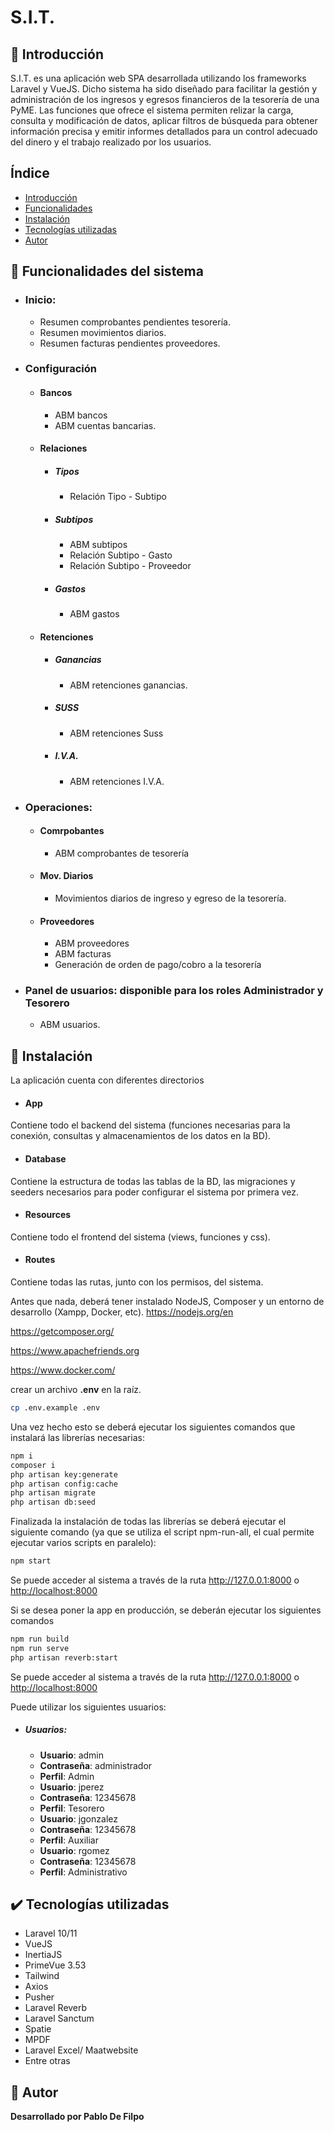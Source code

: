 # S.I.T.

## :newspaper: Introducción
S.I.T. es una aplicación web SPA desarrollada utilizando los frameworks Laravel y VueJS.
Dicho sistema ha sido diseñado para facilitar la gestión y administración de los ingresos y egresos financieros de la tesorería de una PyME. Las funciones que ofrece el sistema permiten relizar la carga, consulta y modificación de datos, aplicar filtros de búsqueda para obtener información precisa y emitir informes detallados para un control adecuado del dinero y el trabajo realizado por los usuarios.

## Índice
- [Introducción](#newspaper-introducción)
- [Funcionalidades](#hammer-funcionalidades-del-sistema)
- [Instalación](#rocket-instalación)
- [Tecnologías utilizadas](#heavy_check_mark-tecnologías-utilizadas)
- [Autor](#blue_book-autor)

## :hammer: Funcionalidades del sistema
+ ### Inicio: 
    + Resumen comprobantes pendientes tesorería.
    + Resumen movimientos diarios.
    + Resumen facturas pendientes proveedores.

+ ### Configuración
    + #### Bancos
        + ABM bancos
        + ABM cuentas bancarias.
    + ####  Relaciones
        + #####  Tipos
            + Relación Tipo - Subtipo
        + #####  Subtipos
            + ABM subtipos
            + Relación Subtipo - Gasto
            + Relación Subtipo - Proveedor
        + #####  Gastos
            + ABM gastos
    + ####  Retenciones
        + #####  Ganancias
            + ABM retenciones ganancias.
        + #####  SUSS
            + ABM retenciones Suss
        + #####  I.V.A.
            + ABM retenciones I.V.A.

+ ### Operaciones:
    + #### Comrpobantes
        + ABM comprobantes de tesorería 
    + #### Mov. Diarios
        + Movimientos diarios de ingreso y egreso de la tesorería.
    + #### Proveedores
        + ABM proveedores
        + ABM facturas
        + Generación de orden de pago/cobro a la tesorería

+ ### Panel de usuarios: disponible para los roles Administrador y Tesorero
    + ABM usuarios.

## :rocket: Instalación
La aplicación cuenta con diferentes directorios
+ #### App
Contiene todo el backend del sistema (funciones necesarias para la conexión, consultas y almacenamientos de los datos en la BD).

+ #### Database
Contiene la estructura de todas las tablas de la BD, las migraciones y seeders necesarios para poder configurar el sistema por primera vez.

+ #### Resources
Contiene todo el frontend del sistema (views, funciones y css).

+ #### Routes
Contiene todas las rutas, junto con los permisos, del sistema.

Antes que nada, deberá tener instalado NodeJS, Composer y un entorno de desarrollo (Xampp, Docker, etc).
<https://nodejs.org/en>

<https://getcomposer.org/>

<https://www.apachefriends.org>

<https://www.docker.com/>

crear un archivo **.env** en la raíz.
```sh
cp .env.example .env
```

Una vez hecho esto se deberá ejecutar los siguientes comandos que instalará las librerías necesarias:
```sh
npm i
composer i
php artisan key:generate
php artisan config:cache
php artisan migrate
php artisan db:seed
```

Finalizada la instalación de todas las librerías se deberá ejecutar el siguiente comando (ya que se utiliza el script npm-run-all, el cual permite ejecutar varios scripts en paralelo):
```sh
npm start
```
Se puede acceder al sistema a través de la ruta <http://127.0.0.1:8000> o <http://localhost:8000>

Si se desea poner la app en producción, se deberán ejecutar los siguientes comandos
```sh
npm run build
npm run serve
php artisan reverb:start
```

Se puede acceder al sistema a través de la ruta <http://127.0.0.1:8000> o <http://localhost:8000>

Puede utilizar los siguientes usuarios:
+ ##### Usuarios:
    + **Usuario**: admin
    + **Contraseña**: administrador
    + **Perfil**: Admin
    + **Usuario**: jperez
    + **Contraseña**: 12345678
    + **Perfil**: Tesorero
    + **Usuario**: jgonzalez
    + **Contraseña**: 12345678
    + **Perfil**: Auxiliar
    + **Usuario**: rgomez
    + **Contraseña**: 12345678
    + **Perfil**: Administrativo

## :heavy_check_mark: Tecnologías utilizadas
- Laravel 10/11
- VueJS
- InertiaJS
- PrimeVue 3.53
- Tailwind
- Axios
- Pusher
- Laravel Reverb
- Laravel Sanctum
- Spatie
- MPDF
- Laravel Excel/ Maatwebsite
- Entre otras

## :blue_book: Autor
**Desarrollado por Pablo De Filpo**